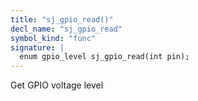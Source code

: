 ```yaml
---
title: "sj_gpio_read()"
decl_name: "sj_gpio_read"
symbol_kind: "func"
signature: |
  enum gpio_level sj_gpio_read(int pin);
---
```


Get GPIO voltage level 

